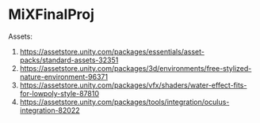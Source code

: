 # MiXFinalProj

Assets:

1. https://assetstore.unity.com/packages/essentials/asset-packs/standard-assets-32351
2. https://assetstore.unity.com/packages/3d/environments/free-stylized-nature-environment-96371
3. https://assetstore.unity.com/packages/vfx/shaders/water-effect-fits-for-lowpoly-style-87810
4. https://assetstore.unity.com/packages/tools/integration/oculus-integration-82022
